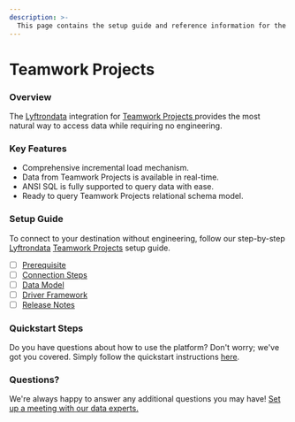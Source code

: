 ```yaml
---
description: >-
  This page contains the setup guide and reference information for the Teamwork Projects source connector.
---
```


# Teamwork Projects

### Overview

The [Lyftrondata](https://www.lyftrondata.com/) integration for [Teamwork Projects](https://www.lyftrondata.com/integration/teamwork-projects/)[ ](https://www.lyftrondata.com/integration/teamwork-projects/)provides the most natural way to access data while requiring no engineering.

### Key Features

* Comprehensive incremental load mechanism.
* Data from Teamwork Projects is available in real-time.&#x20;
* ANSI SQL is fully supported to query data with ease.
* Ready to query Teamwork Projects relational schema model.

### Setup Guide

To connect to your destination without engineering, follow our step-by-step [Lyftrondata](https://www.lyftrondata.com/)  [Teamwork Projects](https://www.lyftrondata.com/integration/teamwork-projects/) setup guide.

* [ ] [Prerequisite](../../marketing-analytics/teamwork-projects/prerequisite.md)
* [ ] [Connection Steps](../../marketing-analytics/teamwork-projects/connection-steps.md)
* [ ] [Data Model](../../marketing-analytics/teamwork-projects/data-model/)
* [ ] [Driver Framework](../../marketing-analytics/teamwork-projects/driver-framework/)
* [ ] [Release Notes](../../marketing-analytics/teamwork-projects/release-notes.md)

### Quickstart Steps

Do you have questions about how to use the platform? Don't worry; we've got you covered. Simply follow the quickstart instructions [here](../../../quickstart-steps.md).

### Questions? <a href="#questions" id="questions"></a>

We're always happy to answer any additional questions you may have! [Set up a meeting with our data experts.](https://www.lyftrondata.com/book-a-meeting/)

